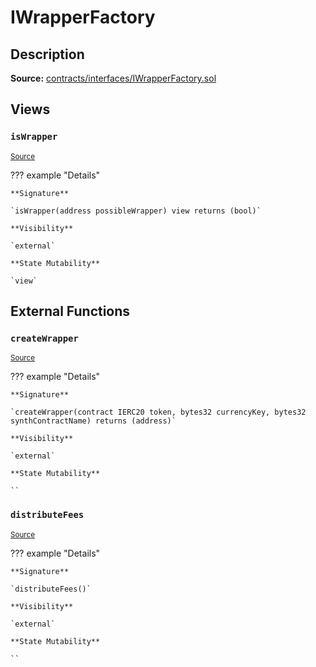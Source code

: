 # IWrapperFactory

## Description

**Source:** [contracts/interfaces/IWrapperFactory.sol](https://github.com/Synthetixio/synthetix/tree/v2.92.1/contracts/interfaces/IWrapperFactory.sol)

## Views

### `isWrapper`

<sub>[Source](https://github.com/Synthetixio/synthetix/tree/v2.92.1/contracts/interfaces/IWrapperFactory.sol#L7)</sub>

??? example "Details"

    **Signature**

    `isWrapper(address possibleWrapper) view returns (bool)`

    **Visibility**

    `external`

    **State Mutability**

    `view`

## External Functions

### `createWrapper`

<sub>[Source](https://github.com/Synthetixio/synthetix/tree/v2.92.1/contracts/interfaces/IWrapperFactory.sol#L9)</sub>

??? example "Details"

    **Signature**

    `createWrapper(contract IERC20 token, bytes32 currencyKey, bytes32 synthContractName) returns (address)`

    **Visibility**

    `external`

    **State Mutability**

    ``

### `distributeFees`

<sub>[Source](https://github.com/Synthetixio/synthetix/tree/v2.92.1/contracts/interfaces/IWrapperFactory.sol#L15)</sub>

??? example "Details"

    **Signature**

    `distributeFees()`

    **Visibility**

    `external`

    **State Mutability**

    ``
